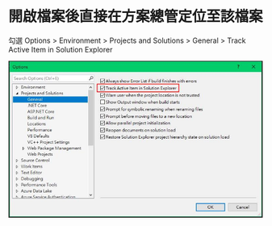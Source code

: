 # 開啟檔案後直接在方案總管定位至該檔案

勾選 Options > Environment > Projects and Solutions > General > Track Active Item in Solution Explorer

![Text](_images/01.jpg)
